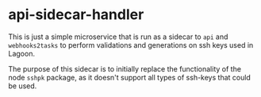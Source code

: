 # api-sidecar-handler

This is just a simple microservice that is run as a sidecar to `api` and `webhooks2tasks` to perform validations and generations on ssh keys used in Lagoon.

The purpose of this sidecar is to initially replace the functionality of the node `sshpk` package, as it doesn't support all types of ssh-keys that could be used.